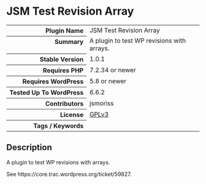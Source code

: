 <h1>JSM Test Revision Array</h1>

<table>
<tr><th align="right" valign="top" nowrap>Plugin Name</th><td>JSM Test Revision Array</td></tr>
<tr><th align="right" valign="top" nowrap>Summary</th><td>A plugin to test WP revisions with arrays.</td></tr>
<tr><th align="right" valign="top" nowrap>Stable Version</th><td>1.0.1</td></tr>
<tr><th align="right" valign="top" nowrap>Requires PHP</th><td>7.2.34 or newer</td></tr>
<tr><th align="right" valign="top" nowrap>Requires WordPress</th><td>5.8 or newer</td></tr>
<tr><th align="right" valign="top" nowrap>Tested Up To WordPress</th><td>6.6.2</td></tr>
<tr><th align="right" valign="top" nowrap>Contributors</th><td>jsmoriss</td></tr>
<tr><th align="right" valign="top" nowrap>License</th><td><a href="https://www.gnu.org/licenses/gpl.txt">GPLv3</a></td></tr>
<tr><th align="right" valign="top" nowrap>Tags / Keywords</th><td></td></tr>
</table>

<h2>Description</h2>

<p>A plugin to test WP revisions with arrays.</p>

<p>See https://core.trac.wordpress.org/ticket/59827.</p>

